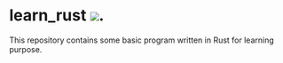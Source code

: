 # learn_rust [![](https://tokei.rs/b1/github/Abhinickz/learn_rust)](https://github.com/Abhinickz/learn_rust).
This repository contains some basic program written in Rust for learning purpose.
